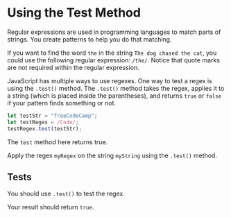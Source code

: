# Using the Test Method

Regular expressions are used in programming languages to match parts of strings. You create patterns to help you do that matching.

If you want to find the word `the` in the string `The dog chased the cat`, you could use the following regular expression: `/the/`. Notice that quote marks are not required within the regular expression.

JavaScript has multiple ways to use regexes. One way to test a regex is using the `.test()` method. The `.test()` method takes the regex, applies it to a string (which is placed inside the parentheses), and returns `true` or `false` if your pattern finds something or not.

```javascript
let testStr = "freeCodeCamp";
let testRegex = /Code/;
testRegex.test(testStr);
```

The `test` method here returns true.

Apply the regex `myRegex` on the string `myString` using the `.test()` method.

## Tests

You should use `.test()` to test the regex.

Your result should return `true`.
